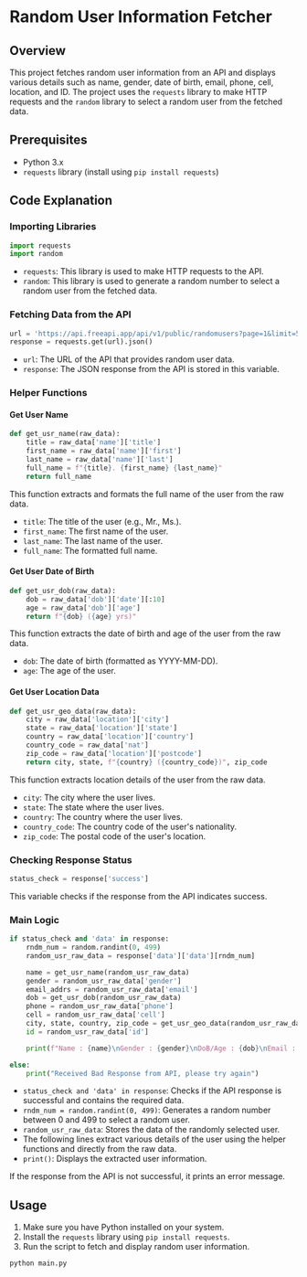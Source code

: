 # Random User Information Fetcher

## Overview

This project fetches random user information from an API and displays various details such as name, gender, date of birth, email, phone, cell, location, and ID. The project uses the `requests` library to make HTTP requests and the `random` library to select a random user from the fetched data.

## Prerequisites

- Python 3.x
- `requests` library (install using `pip install requests`)

## Code Explanation

### Importing Libraries

```python
import requests
import random
```

- `requests`: This library is used to make HTTP requests to the API.
- `random`: This library is used to generate a random number to select a random user from the fetched data.

### Fetching Data from the API

```python
url = 'https://api.freeapi.app/api/v1/public/randomusers?page=1&limit=500'
response = requests.get(url).json()
```

- `url`: The URL of the API that provides random user data.
- `response`: The JSON response from the API is stored in this variable.

### Helper Functions

#### Get User Name

```python
def get_usr_name(raw_data):
    title = raw_data['name']['title']
    first_name = raw_data['name']['first']
    last_name = raw_data['name']['last']
    full_name = f"{title}. {first_name} {last_name}"
    return full_name
```

This function extracts and formats the full name of the user from the raw data.

- `title`: The title of the user (e.g., Mr., Ms.).
- `first_name`: The first name of the user.
- `last_name`: The last name of the user.
- `full_name`: The formatted full name.

#### Get User Date of Birth

```python
def get_usr_dob(raw_data):
    dob = raw_data['dob']['date'][:10]
    age = raw_data['dob']['age']
    return f"{dob} ({age} yrs)"
```

This function extracts the date of birth and age of the user from the raw data.

- `dob`: The date of birth (formatted as YYYY-MM-DD).
- `age`: The age of the user.

#### Get User Location Data

```python
def get_usr_geo_data(raw_data):
    city = raw_data['location']['city']
    state = raw_data['location']['state']
    country = raw_data['location']['country']
    country_code = raw_data['nat']
    zip_code = raw_data['location']['postcode']
    return city, state, f"{country} ({country_code})", zip_code
```

This function extracts location details of the user from the raw data.

- `city`: The city where the user lives.
- `state`: The state where the user lives.
- `country`: The country where the user lives.
- `country_code`: The country code of the user's nationality.
- `zip_code`: The postal code of the user's location.

### Checking Response Status

```python
status_check = response['success']
```

This variable checks if the response from the API indicates success.

### Main Logic

```python
if status_check and 'data' in response:
    rndm_num = random.randint(0, 499)
    random_usr_raw_data = response['data']['data'][rndm_num]

    name = get_usr_name(random_usr_raw_data)
    gender = random_usr_raw_data['gender']
    email_addrs = random_usr_raw_data['email']
    dob = get_usr_dob(random_usr_raw_data)
    phone = random_usr_raw_data['phone']
    cell = random_usr_raw_data['cell']
    city, state, country, zip_code = get_usr_geo_data(random_usr_raw_data)
    id = random_usr_raw_data['id']

    print(f"Name : {name}\nGender : {gender}\nDoB/Age : {dob}\nEmail : {email_addrs}\nPhone : {phone}\nCell : {cell}\nCity : {city}\nState : {state}\nCountry : {country}\nPostcode : {zip_code}\nID : {id}")

else:
    print("Received Bad Response from API, please try again")
```

- `status_check and 'data' in response`: Checks if the API response is successful and contains the required data.
- `rndm_num = random.randint(0, 499)`: Generates a random number between 0 and 499 to select a random user.
- `random_usr_raw_data`: Stores the data of the randomly selected user.
- The following lines extract various details of the user using the helper functions and directly from the raw data.
- `print()`: Displays the extracted user information.

If the response from the API is not successful, it prints an error message.

## Usage

1. Make sure you have Python installed on your system.
2. Install the `requests` library using `pip install requests`.
3. Run the script to fetch and display random user information.

```bash
python main.py
```
